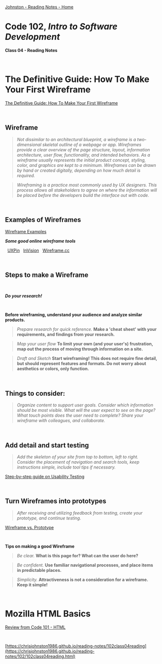 [Johnston - Reading Notes - Home](https://chrisjohnston1986.github.io/reading-notes/)

# Code 102, _Intro to Software Development_ 
**Class 04 - Reading Notes**

&nbsp;
&nbsp;

# The Definitive Guide: How To Make Your First Wireframe
  
[The Definitive Guide: How To Make Your First Wireframe](https://careerfoundry.com/en/blog/ux-design/how-to-create-your-first-wireframe/)

&nbsp;

##  Wireframe

> _Not dissimilar to an architectural blueprint, a wireframe is a two-dimensional skeletal outline of a webpage or app. Wireframes provide a clear overview of the page structure, layout, information architecture, user flow, functionality, and intended behaviors. As a wireframe usually represents the initial product concept, styling, color, and graphics are kept to a minimum. Wireframes can be drawn by hand or created digitally, depending on how much detail is required._

> _Wireframing is a practice most commonly used by UX designers. This process allows all stakeholders to agree on where the information will be placed before the developers build the interface out with code._


&nbsp;
## Examples of Wireframes
[Wireframe Examples](https://dpbnri2zg3lc2.cloudfront.net/en/wp-content/uploads/old-blog-uploads/versions/samuel-student-wireframe---x----972-715x---.png)


***Some good online wireframe tools***

&nbsp;
[UXPin](https://www.uxpin.com/)
&nbsp;
[InVision](http://www.invisionapp.com/) 
&nbsp;
[Wireframe.cc](https://wireframe.cc/)
&nbsp;

&nbsp;
## Steps to make a Wireframe

&nbsp;

***Do your research!***

&nbsp;

**Before wireframing, understand your audience and analyze similar products.**

> _Prepare research for quick reference._
**Make a 'cheat sheet' with your requirements, and findings from your research.**

> _Map your user flow_
**To limit your own (and your user's) frustration, map out the process of moving through information on a site.**

> _Draft and Sketch_
**Start wireframing! This does not require fine detail, but should represent features and formats. Do not worry about aesthetics or colors, only function.**

&nbsp;

## Things to consider:

> _Organize content to support user goals._
> _Consider which information should be most visible._
> _What will the user *expect* to see on the page?_
> _What touch points does the user need to complete?_
> _Share your wireframe with colleagues, and collaborate._

&nbsp;

## Add detail and start testing

> _Add the skeleton of your site from top to bottom, left to right. Consider the placement of navigation and search tools, keep instructions simple, include tool tips if necessary._

[Step-by-step guide on Usability Testing](https://careerfoundry.com/en/blog/ux-design/how-to-conduct-usability-testing-a-step-by-step-guide/)

&nbsp;

## Turn Wireframes into prototypes

> _After receiving and utilizing feedback from testing, create your prototype, and continue testing._

[Wireframe vs. Prototype](https://www.invisionapp.com/inside-design/wireframe-prototype-difference/)

&nbsp;

**Tips on making a good Wireframe**
&nbsp;
> _Be clear._ **What is this page for? What can the user do here?**



> _Be confident._ **Use familiar navigational processes, and place items in predictable places.**



> _Simplicity._ **Attractiveness is not a consideration for a wireframe. Keep it simple!**

&nbsp;

# Mozilla HTML Basics
[Review from Code 101 - HTML](https://developer.mozilla.org/en-US/docs/Learn/Getting_started_with_the_web/HTML_basics)

&nbsp;
&nbsp;

[https://chrisjohnston1986.github.io/reading-notes/102class04reading](https://chrisjohnston1986.github.io/reading-notes/102/102class04reading.html)
